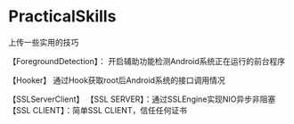 # PracticalSkills
上传一些实用的技巧


【ForegroundDetection】：
 开启辅助功能检测Android系统正在运行的前台程序
 
 【Hooker】
 通过Hook获取root后Android系统的接口调用情况

 【SSLServerClient】
	【SSL SERVER】：通过SSLEngine实现NIO异步非阻塞
	【SSL CLIENT】：简单SSL CLIENT，信任任何证书
	